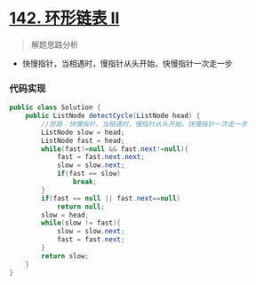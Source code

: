 # [142. 环形链表 II](https://leetcode-cn.com/problems/linked-list-cycle-ii/)


> 解题思路分析

-  快慢指针，当相遇时，慢指针从头开始，快慢指针一次走一步

### 代码实现


~~~java
public class Solution {
    public ListNode detectCycle(ListNode head) {
        //思路：快慢指针，当相遇时，慢指针从头开始，快慢指针一次走一步
        ListNode slow = head;
        ListNode fast = head;
        while(fast!=null && fast.next!=null){
            fast = fast.next.next;
            slow = slow.next;
            if(fast == slow)
                break;
        }
        if(fast == null || fast.next==null)
            return null;
        slow = head;
        while(slow != fast){
            slow = slow.next;
            fast = fast.next;
        }
        return slow;
    }
}
~~~